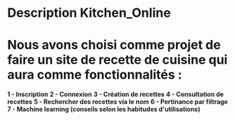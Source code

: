 # Description Kitchen_Online

# Nous avons choisi comme projet de faire un site de recette de cuisine qui aura comme fonctionnalités : 
**1 - Inscription**
**2 - Connexion**
**3 - Création de recettes**
**4 - Consultation de recettes**
**5 - Rechercher des recettes via le nom** 
**6 - Pertinance par filtrage**
**7 - Machine learning (conseils selon les habitudes d'utilisations)**